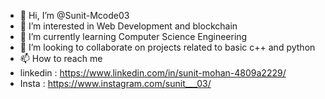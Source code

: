 - 👋 Hi, I’m @Sunit-Mcode03
- 👀 I’m interested in Web Development and blockchain
- 🌱 I’m currently learning Computer Science Engineering
- 💞️ I’m looking to collaborate on projects related to basic c++ and python
- 📫 How to reach me 
- linkedin : https://www.linkedin.com/in/sunit-mohan-4809a2229/
- Insta : https://www.instagram.com/sunit___03/

<!---
Sunit-Mcode03/Sunit-Mcode03 is a ✨ special ✨ repository because its `README.md` (this file) appears on your GitHub profile.
You can click the Preview link to take a look at your changes.
--->
